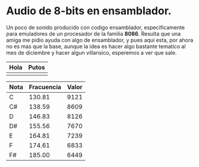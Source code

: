 # Audio de 8-bits en ensamblador.
Un poco de sonido producido con codigo ensamblador, especificamente para emuladores de un procesador de la familia __8086__.
Resulta que una amiga me pidio ayuda con algo de ensamblador, y pues aqui esta, por ahora no es mas que la base, aunque la idea
es hacer algo bastante tematico al mes de diciembre y hacer algun villansico, esperemos a ver que sale.

| Hola | Putos |
| ---- | ----- |
|      |       |




| Nota    |  Fracuencia | Valor  |
| ------- | ------------| -------|
| C 	    | 130.81 	 | 9121      |
| C# 	    | 138.59 	 | 8609      |
| D 	    | 146.83 	 | 8126      |
| D# 	    | 155.56 	 | 7670      |
| E 	    | 164.81 	 | 7239      |
| F 	    | 174.61 	 | 6833      |
| F# 	    | 185.00   | 6449      |
